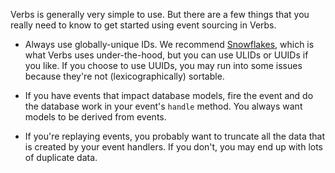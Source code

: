 Verbs is generally very simple to use. But there are a few things that you really need to know to
get started using event sourcing in Verbs.

- Always use globally-unique IDs. We recommend [Snowflakes](https://github.com/glhd/bits), which is
  what Verbs uses under-the-hood, but you can use ULIDs or UUIDs if you like. If you choose to use
  UUIDs, you may run into some issues because they're not (lexicographically) sortable.

- If you have events that impact database models, fire the event and do the database work in your
  event's `handle` method. You always want models to be derived from events.

- If you're replaying events, you probably want to truncate all the data that is created by
  your event handlers. If you don't, you may end up with lots of duplicate data.
